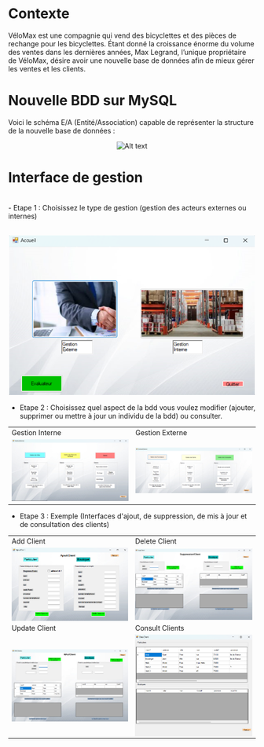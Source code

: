 # Contexte

VéloMax est une compagnie qui vend des bicyclettes et des pièces de rechange pour les bicyclettes. Étant donné la croissance énorme du volume des ventes dans les dernières années, Max Legrand, l’unique propriétaire de VéloMax, désire avoir une nouvelle base de données afin de mieux gérer les ventes et les clients.


# Nouvelle BDD sur MySQL 

Voici le schéma E/A (Entité/Association) capable de représenter la structure de la nouvelle base de données : 

<p align="center">
<img title="a title" alt="Alt text" src="/Images/SchémaEAPB2.0.png" width=500 />
</p>

# Interface de gestion 
<br>
- Etape 1 : Choisissez le type de gestion (gestion des acteurs externes ou internes)
<br><br>
<p align="center">
<img title="a title" alt="Alt text" src="/Images/ChoixGestion.png" width=500  />
</p>

- Etape 2 : Choisissez quel aspect de la bdd vous voulez modifier (ajouter, supprimer ou mettre à jour un individu de la bdd) ou consulter. 

<div align="center">
<table>
  <tr>
    <td>Gestion Interne</td>
     <td>Gestion Externe</td>
  </tr>
  <tr>
    <td align="center"><img src="/Images/GestionInterne.png" width=350 </td>
    <td align="center"><img src="/Images/GestionExterne.png" width=350 </td>
  </tr>
 </table>
 </div>




- Etape 3 : Exemple (Interfaces d'ajout, de suppression, de mis à jour et de consultation des clients)



<div align="center">
<table>
  <tr>
    <td>Add Client</td>
     <td>Delete Client</td>
  </tr>
  <tr>
    <td align="center">  <img src="/Images/AjoutClient.png" width="350" align="center"/></td>
    <td align="center"><img src="/Images/SuppresionClient.png" width="350" align="center"/></td>
  </tr>
   <tr>
    <td>Update Client</td>
     <td>Consult Clients</td>
  </tr>
  <tr>
    <td align="center"><img src="/Images/MAJClient.png" width="350" align="center"/></td>
    <td align="center"><img src="/Images/DataClient.png" width="350" align="center"/> </td>
  </tr>
 </table>
  </div>

 









